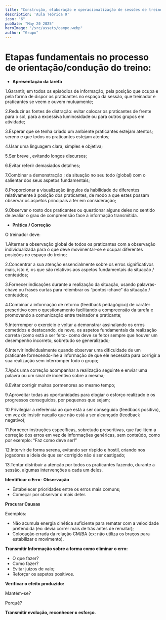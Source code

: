```yaml
---
title: "Construção, elaboração e operacionalização de sessões de treino / aprendizagem"
description: 'Aula Teórica 9'
icon: "6"
pubDate: "May 20 2025"
heroImage: "/src/assets/campo.webp"
author: "Grupo"
---
```


# **Etapas fundamentais no processo de orientação/condução do treino:**

- **Apresentação da tarefa**

1.Garantir, em todos os episódios de informação, pela posição que ocupa e pela forma de dispor os praticantes no espaço da sessão, que treinador e praticantes se veem e ouvem mutuamente;

2.Reduzir as fontes de distração: evitar colocar os praticantes de frente para o sol, para a excessiva luminosidade ou para outros grupos em atividade;

3.Esperar que se tenha criado um ambiente praticantes estejam atentos; sereno e que todos os praticantes estejam atentos;

4.Usar uma linguagem clara, simples e objetiva;

5.Ser breve , evitando longos discursos;

6.Evitar referir demasiados detalhes;

7.Combinar a demonstração ; da situação no seu todo (global) com o salientar dos seus aspetos fundamentais;

8.Proporcionar a visualização ângulos da habilidade de diferentes relativamente à posição dos praticantes, de modo a que estes possam observar os aspetos principais a ter em consideração;

9.Observar o rosto dos praticantes ou questionar alguns deles no sentido de avaliar o grau de compreensão face à informação transmitida.

- **Prática / Correção**

O treinador deve:

1.Alternar a observação global de todos os praticantes com a observação individualizada para o que deve movimentar-se e ocupar diferentes posições no espaço do treino;

2.Concentrar a sua atenção essencialmente sobre os erros significativos mais, isto é, os que são relativos aos aspetos fundamentais da situação / conteúdos;

3.Fornecer indicações durante a realização da situação, usando palavras-chave ou frases curtas para relembrar os “pontos-chave” da situação / conteúdos;

4.Combinar a informação de retorno (feedback pedagógico) de caráter prescritivo com o questionamento facilitando a compreensão da tarefa e promovendo a comunicação entre treinador e praticante;

5.Interromper o exercício e voltar a demonstrar assinalando os erros cometidos e destacando, de novo, os aspetos fundamentais da realização correta (como está a ser feito- como deve se feito) sempre que houver um desempenho incorreto, sobretudo se generalizado;

6.Intervir individualmente quando observar uma dificuldade de um praticante fornecendo-lhe a informação de que ele necessita para corrigir a sua realização sem interromper todo o grupo;

7.Após uma correção acompanhar a realização seguinte e enviar uma palavra ou um sinal de incentivo sobre a mesma;

8.Evitar corrigir muitos pormenores ao mesmo tempo;

9.Aproveitar todas as oportunidades para elogiar o esforço realizado e os progressos conseguidos, por pequenos que sejam;

10.Privilegiar a referência ao que está a ser conseguido (feedback positivo), em vez de insistir naquilo que não está a ser alcançado (feedback negativo);

11.Fornecer instruções específicas, sobretudo prescritivas, que facilitem a correção dos erros em vez de informações genéricas, sem conteúdo, como por exemplo: “Faz como deve ser!”

12.Intervir de forma serena, evitando ser ríspido e hostil, criando nos jogadores a ideia de que ser corrigido não é ser castigado;

13.Tentar distribuir a atenção por todos os praticantes fazendo, durante a sessão, algumas intervenções a cada um deles.

**Identificar o Erro- Observação**

- Estabelecer prioridades entre os erros mais comuns;
- Começar por observar o mais deter.

**Procurar Causas**

Exemplos:

- Não acumula energia cinética suficiente para rematar com a velocidade pretendida (ex: devia correr mais de trás antes de rematar);
- Colocação errada da relação CM/BA (ex: não utiliza os braços para estabilizar o movimento).

**Transmitir Informação sobre a forma como eliminar o erro:**

- O que fazer?
- Como fazer?
- Evitar juízos de valo;
- Reforçar os aspetos positivos.

**Verificar o efeito produzido:** 

Mantém-se?

Porquê?

**Transmitir evolução, reconhecer o esforço.**